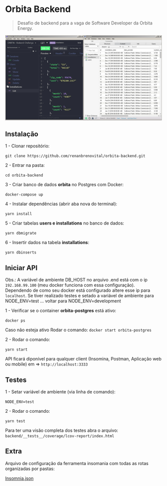 # Orbita Backend

> Desafio de backend para a vaga de Software Developer da Orbita Energy.

![](header.jpg)

## Instalação

1 - Clonar repositório:

`git clone https://github.com/renanbrenovital/orbita-backend.git`

2 - Entrar na pasta:

`cd orbita-backend`

3 - Criar banco de dados **orbita** no Postgres com Docker:

`docker-compose up`

4 - Instalar dependências (abrir aba nova do terminal):

`yarn install`

5 - Criar tabelas **users e installations** no banco de dados:

`yarn dbmigrate`

6 - Insertir dados na tabela **installations**:

`yarn dbinserts`

## Iniciar API

Obs.: A variável de ambiente DB_HOST no arquivo .end está com o ip `192.168.99.100` (meu docker funciona com essa configuração).
Dependendo de como seu docker está configurado altere esse ip para `localhost`. Se tiver realizado testes e setado a variável de ambiente para NODE_ENV=test ... voltar para NODE_ENV=development

1 - Verificar se o container **orbita-postgres** está ativo:

`docker ps`

Caso não esteja ativo Rodar o comando: `docker start orbita-postgres`

2 - Rodar o comando:

`yarn start`

API ficará diponível para qualquer client (Insomina, Postman, Aplicação web ou mobile) em => `http://localhost:3333`

## Testes

1 - Setar variável de ambiente (via linha de comando):

`NODE_ENV=test`

2 - Rodar o comando:

`yarn test`

Para ter uma visão completa dos testes abra o arquivo: `backend/__tests__/coverage/lcov-report/index.html`

## Extra

Arquivo de configuração da ferramenta insomania com todas as rotas organizadas por pastas:

[Insomnia.json](https://github.com/renanbrenovital/orbita-backend/blob/master/Insomnia.json)
